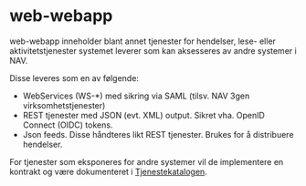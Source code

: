 # web-webapp

web-webapp inneholder blant annet tjenester for hendelser, lese- eller aktivitetstjenester systemet leverer som kan aksesseres av andre systemer i NAV.

Disse leveres som  en av følgende:
* WebServices (WS-\*) med sikring via SAML (tilsv. NAV 3gen virksomhetstjenester)
* REST tjenester med JSON (evt. XML) output.  Sikret vha. OpenID Connect (OIDC) tokens.
* Json feeds.  Disse håndteres likt REST tjenester.  Brukes for å distribuere hendelser.

For tjenester som eksponeres for andre systemer vil de implementere en kontrakt og være dokumenteret i [Tjenestekatalogen](https://confluence.adeo.no/display/SDFS/Tjenestekatalog).

